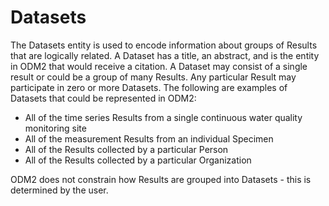 Datasets
========

The Datasets entity is used to encode information about groups of Results that are logically related. A Dataset has a title, an abstract, and is the entity in ODM2 that would receive a citation. A Dataset may consist of a single result or could be a group of many Results. Any particular Result may participate in zero or more Datasets. The following are examples of Datasets that could be represented in ODM2:

* All of the time series Results from a single continuous water quality monitoring site
* All of the measurement Results from an individual Specimen
* All of the Results collected by a particular Person
* All of the Results collected by a particular Organization

ODM2 does not constrain how Results are grouped into Datasets - this is determined by the user.
